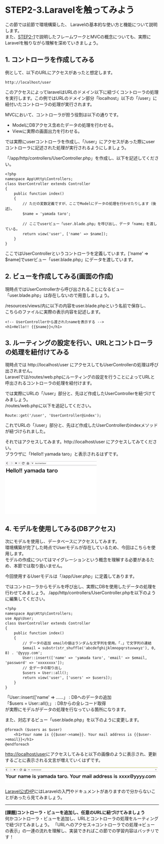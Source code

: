 # STEP2-3.Laravelを触ってみよう

この節では前節で環境構築した、 Laravelの基本的な使い方と機能について説明します。  
また、[STEP2-1](https://team-lab.github.io/skillup-php/step2/01-framework.html)で説明したフレームワークとMVCの概念についても、実際にLaravelを触りながら理解を深めていきましょう。


## 1. コントローラを作成してみる
例として、以下のURLにアクセスがあったと想定します。

    http://localhost/user

このアクセスによってlaravelはURLのドメイン以下に紐づくコントローラの処理を実行します。この例ではURLのドメイン部分「localhost」以下の「/user」に紐付いたコントローラの処理が実行されます。  

MVCにおいて、コントローラが担う役割は以下の通りです。  
* ModelにDBアクセス含めたデータの処理を行わせる。  
* Viewに実際の画面出力を行わせる。

では実際にuserコントローラを作成し、「/user」にアクセスがあった際にuserコントローラに記述された処理が実行されるようにしましょう。

「/app/http/controllers/UserController.php」を作成し、以下を記述してください。
```/app/http/controllers/UserController.php
<?php
namespace App\Http\Controllers;
class UserController extends Controller
{
    public function index()
    {
        // ただの変数定義ですが、ここでModelにデータの処理を行わせたりします（後述）。
        $name = 'yamada taro';

        // ここでuserビュー「user.blade.php」を呼び出し、データ「name」を渡している。
        return view('user', ['name' => $name]);
    }
}
```

ここではUserControllerというコントローラを定義しています。['name' => $name]でuserビュー「user.blade.php」にデータを渡しています。

## 2. ビューを作成してみる(画面の作成)

現時点ではUserControllerから呼び出されることになるビュー「user.blade.php」は存在しないので用意しましょう。  

/resources/views/内に以下の内容をuser.blade.phpという名前で保存し、  
こちらのファイルに実際の表示内容を記述します。  


```/resources/views/user.blade.php
<!-- UserControllerから渡されたnameを表示する -->
<h1>Hello!! {{$name}}</h1>
```

## 3. ルーティングの設定を行い、URLとコントローラの処理を紐付けてみる

現時点では http://localhost/user にアクセスしてもUserControllerの処理は呼び出されません。  
Laravelでは/routes/web.phpにルーティングの設定を行うことによってURLと呼出されるコントローラの処理を紐付けます。

では実際にURLの「/user」部分と、先ほど作成したUserControllerを紐づけてみましょう。  
/routes/web.phpに以下を追記してください。
```/routes/web.php
Route::get('/user', 'UserController@index');
```

これでURLの「/user」部分と、先ほど作成したUserControllerのindexメソッドが紐づけられました。

それではアクセスしてみます。http://localhost/user にアクセスしてみてください。  
ブラウザに「Hello!! yamada taro」と表示されるはずです。

<img src="../images/2_3_1.png" width="300">

## 4. モデルを使用してみる(DBアクセス)

次にモデルを使用し、データベースにアクセスしてみます。  
環境構築が完了した時点でUserモデルが存在しているため、今回はこちらを使用します。  
モデルの作成についてはマイグレーションという概念を理解する必要があるため、本節では取り扱いません。

今回使用するUserモデルは「/app/User.php」に定義してあります。

ではコントローラからモデルを呼び出し、実際にDBを使用したデータの処理を行わせてみましょう。
/app/http/controllers/UserController.phpを以下のように編集してください。
```/app/http/controllers/UserController.php
<?php
namespace App\Http\Controllers;
use App\User;
class UserController extends Controller
{
    public function index()
    {
        // データの追加 emailの値はランダムな文字列を使用。「.」で文字列の連結
        $email = substr(str_shuffle('abcdefghijklmnopqrstuvwxyz'), 0, 8) . '@yyyy.com';
        User::insert(['name' => 'yamada taro', 'email' => $email, 'password' => 'xxxxxxxx']);
        // 全データの取り出し
        $users = User::all();
        return view('user', ['users' => $users]);    
    }
}
```

「User::insert(['name' => ......」 : DBへのデータの追加  
「$users = User::all();」 : DBからの全レコード取得  
が実際にモデルがデータの処理を行なっている箇所になります。

また、対応するビュー「user.blade.php」を以下のように変更します。

```
@foreach ($users as $user)
    <h1>Your name is {{$user->name}}. Your mail address is {{$user->email}}</h1>
@endforeach
```
[http://localhost/user](http://localhost/user)にアクセスしてみると以下の画像のように表示され、更新するごとに表示される文言が増えていくはずです。

<img src="../images/2_3_2.png" width="500">

[Laravel公式HP](https://laravel.com)にはLaravelの入門やドキュメントがありますので分からないことがあったら見てみましょう。

***

**[課題]コントローラ・ビューを追加し、任意のURLに紐づけてみましょう**  
何かコントローラ・ビューを追加し、URLとコントローラの処理をルーティングで紐づけてみましょう。 
「URLへのアクセス→コントローラでの処理→ビューの表示」の一連の流れを理解し、実装できればこの節での学習内容はバッチリです！
